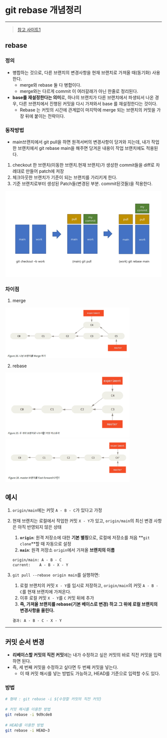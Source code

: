 # git rebase 개념정리

---

>[참고 사이트1](https://wormwlrm.github.io/2020/09/03/Git-rebase-with-interactive-option.html)

## rebase

### 정의

- 병합하는 것으로, 다른 브랜치의 변경사항을 현재 브랜치로 가져올 때(동기화) 사용한다. 
  - merge와 rebase 둘 다 병합이다. 
  - merge와는 다르게 commit 이 여러갈래가 아닌 한줄로 정리된다. 
- **base를 재설정한다는 의미**로, 하나의 브랜치가 다른 브랜치에서 파생되서 나온 경우, 다른 브랜치에서 진행된 커밋을 다시 가져와서 base 를 재설정한다는 것이다. 
  - Rebase 는 커밋의 시간에 관계없이 마지막에 merge 되는 브랜치의 커밋을 가장 뒤에 붙이는 전략이다. 


### 동작방법

- main브랜치에서 git pull을 하면 원격서버의 변경사항이 당겨와 지는데, 내가 작업한 브랜치에서 git rebase main을 해주면 당겨온 내용이 작업 브랜치에도 적용된다.

1. checkout 한 브랜치(이동한 브랜치.현재 브랜치)가 생성한 commit들을 diff로 차례대로 만들어 patch에 저장
2. 체크아웃한 브랜치가 기준이 되는 브랜치를 가리키게 한다. 
3. 기준 브랜치로부터 생성된 Patch들(변경된 부분. commit된것들)을 적용한다. 

<img src="./images/rebase진행구조.png" width="600">

### 차이점

1. merge

<img src="./images/rebase.png" width="400">

2. rebase

<img src="./images/rebase1.png" width="400">

<img src="./images/rebase2.png" width="400">

## 예시

1. `origin/main`에는 커밋 `A - B - C`가 있다고 가정

2. 현재 브랜치는 로컬에서 작업한 커밋 `X - Y`가 있고, `origin/main`의 최신 변경 사항은 아직 반영되지 않은 상태

   1. **`origin`**: 원격 저장소에 대한 **기본 별칭**으로, 로컬에 저장소를 처음 **`git clone`**할 때 자동으로 설정
   2. **`main`**: 원격 저장소 `origin`에서 가져올 **브랜치의 이름**

   ```
   origin/main: A - B - C
   current:    A - B - X - Y
   ```

3. `git pull --rebase origin main`를 실행하면:

   1. 로컬 브랜치의 커밋 `X - Y`를 임시로 저장하고, `origin/main`의 커밋 `A - B - C`를 현재 브랜치에 가져온다. 
   2. 이후 로컬 커밋 `X - Y`를 `C` 커밋 뒤에 추가
   3. **즉, 가져올 브랜치를 rebase(기본 베이스로 변경) 하고 그 위에 로컬 브랜치의 변경사항을 올린다.** 

   ```
   결과: A - B - C - X - Y
   ```

---

## 커밋 순서 변경

- **리베이스할 커밋의 직전 커밋**에는 내가 수정하고 싶은 커밋의 바로 직전 커밋을 입력하면 된다. 
- 즉, 세 번째 커밋을 수정하고 싶다면 두 번째 커밋을 넣는다. 
  - 이 때 커밋 해시를 넣는 방법도 가능하고, HEAD를 기준으로 입력할 수도 있다. 

### 방법

```bash
# 형태 : git rebase -i ${수정할 커밋의 직전 커밋}

# 커밋 해시를 이용한 방법
git rebase -i 9d9cde8

# HEAD를 이용한 방법
git rebase -i HEAD~3
```

